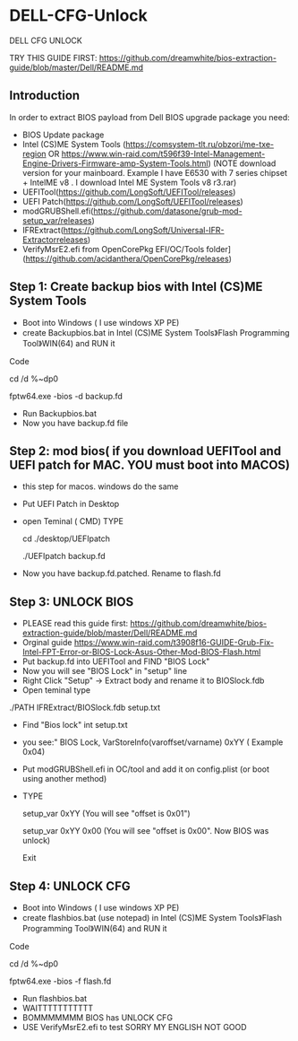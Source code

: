 # DELL-CFG-Unlock
DELL CFG UNLOCK

TRY THIS GUIDE FIRST: https://github.com/dreamwhite/bios-extraction-guide/blob/master/Dell/README.md

## Introduction

In order to extract BIOS payload from Dell BIOS upgrade package you need:

- BIOS Update package
- Intel (CS)ME System Tools (https://comsystem-tlt.ru/obzori/me-txe-region OR https://www.win-raid.com/t596f39-Intel-Management-Engine-Drivers-Firmware-amp-System-Tools.html)
(NOTE download version for your mainboard. Example I have E6530 with 7 series chipset + IntelME v8 . I download Intel ME System Tools v8 r3.rar)
- UEFITool(https://github.com/LongSoft/UEFITool/releases)
- UEFI Patch(https://github.com/LongSoft/UEFITool/releases)
- modGRUBShell.efi(https://github.com/datasone/grub-mod-setup_var/releases)
- IFRExtract(https://github.com/LongSoft/Universal-IFR-Extractorreleases)
- VerifyMsrE2.efi from OpenCorePkg EFI/OC/Tools folder](https://github.com/acidanthera/OpenCorePkg/releases)

## Step 1: Create backup bios with Intel (CS)ME System Tools
- Boot into Windows ( I use windows XP PE)
- create Backupbios.bat in Intel (CS)ME System Tools》Flash Programming Tool》WIN(64) and RUN it

Code 

cd /d %~dp0

fptw64.exe -bios -d backup.fd

- Run Backupbios.bat
- Now you have backup.fd file
## Step 2: mod bios( if you download UEFITool and UEFI patch for MAC. YOU must boot into MACOS)
- this step for macos. windows do the same
- Put UEFI Patch in Desktop
- open Teminal ( CMD)
TYPE

   cd ./desktop/UEFIpatch
   
   ./UEFIpatch backup.fd
   
- Now you have backup.fd.patched. Rename to flash.fd
## Step 3: UNLOCK BIOS
- PLEASE read this guide first: https://github.com/dreamwhite/bios-extraction-guide/blob/master/Dell/README.md
- Orginal guide https://www.win-raid.com/t3908f16-GUIDE-Grub-Fix-Intel-FPT-Error-or-BIOS-Lock-Asus-Other-Mod-BIOS-Flash.html
- Put backup.fd into UEFITool and FIND "BIOS Lock"
- Now you will see "BIOS Lock" in "setup" line
- Right Click "Setup" -> Extract body and rename it to BIOSlock.fdb
- Open teminal type

 ./PATH IFRExtract/BIOSlock.fdb setup.txt
- Find "Bios lock" int setup.txt
- you see:" BIOS Lock, VarStoreInfo(varoffset/varname) 0xYY ( Example 0x04)
- Put modGRUBShell.efi in OC/tool and add it on config.plist (or boot using another method)
- TYPE
   
  setup_var 0xYY (You will see "offset is 0x01")
  
  setup_var 0xYY 0x00 (You will see "offset is 0x00". Now BIOS was unlock)
  
  Exit
  
## Step 4: UNLOCK CFG
- Boot into Windows ( I use windows XP PE)
- create flashbios.bat (use notepad) in Intel (CS)ME System Tools》Flash Programming Tool》WIN(64) and RUN it

Code

cd /d %~dp0

fptw64.exe -bios -f flash.fd

- Run flashbios.bat
- WAITTTTTTTTTTT
- BOMMMMMMM BIOS has UNLOCK CFG
- USE VerifyMsrE2.efi to test
SORRY MY ENGLISH NOT GOOD




